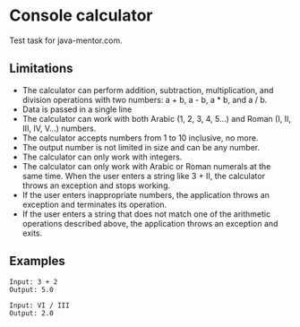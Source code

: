 # Console calculator

Test task for java-mentor.com.

## Limitations

* The calculator can perform addition, subtraction, multiplication, and division operations with two numbers: 
a + b, a - b, a * b, and a / b. 
* Data is passed in a single line
* The calculator can work with both Arabic (1, 2, 3, 4, 5...) and Roman (I, II, III, IV, V...) numbers.
* The calculator accepts numbers from 1 to 10 inclusive, no more.
* The output number is not limited in size and can be any number.
* The calculator can only work with integers.
* The calculator can only work with Arabic or Roman numerals at the same time. When the user enters a string like 
3 + II, the calculator throws an exception and stops working.
* If the user enters inappropriate numbers, the application throws an exception and terminates its operation.
* If the user enters a string that does not match one of the arithmetic operations described above, 
the application throws an exception and exits.

## Examples

```
Input: 3 + 2
Output: 5.0
```

```
Input: VI / III
Output: 2.0
```
